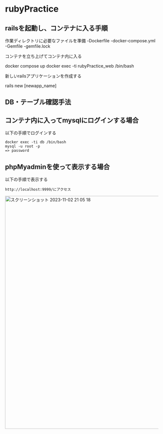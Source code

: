 # rubyPractice

## railsを起動し、コンテナに入る手順

作業ディレクトリに必要なファイルを準備
-Dockerfile
-docker-compose.yml
-Gemfile
-gemfile.lock

コンテナを立ち上げてコンテナ内に入る

docker compose up
docker exec -ti rubyPractice_web /bin/bash

新しいrailsアプリケーションを作成する

rails new [newapp_name]

## DB・テーブル確認手法

## コンテナ内に入ってmysqlにログインする場合

以下の手順でログインする

```
docker exec -ti db /bin/bash
mysql -u root -p 
=> password
```

## phpMyadminを使って表示する場合

以下の手順で表示する

```
http://localhost:9999/にアクセス
```

<img width="766" alt="スクリーンショット 2023-11-02 21 05 18" src="https://github.com/maho-na510/rubyPractice/assets/34295276/500ac6a1-952f-4881-8d36-6beb2296d14c">
